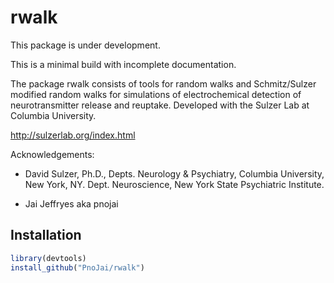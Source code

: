 
<!-- README.md is generated from README.Rmd. Please edit that file -->
rwalk
=====

This package is under development.

This is a minimal build with incomplete documentation.

The package rwalk consists of tools for random walks and Schmitz/Sulzer modified random walks for simulations of electrochemical detection of neurotransmitter release and reuptake. Developed with the Sulzer Lab at Columbia University.

<http://sulzerlab.org/index.html>

Acknowledgements:

-   David Sulzer, Ph.D., Depts. Neurology & Psychiatry, Columbia University, New York, NY. Dept. Neuroscience, New York State Psychiatric Institute.

-   Jai Jeffryes aka pnojai

Installation
------------

``` r
library(devtools)
install_github("PnoJai/rwalk")
```
